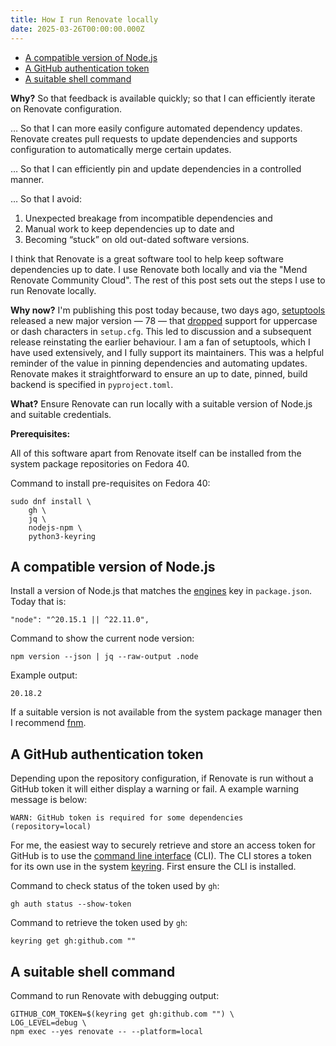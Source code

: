 ```yaml
---
title: How I run Renovate locally
date: 2025-03-26T00:00:00.000Z
---
```


<!-- toc -->

- [A compatible version of Node.js](#a-compatible-version-of-nodejs)
- [A GitHub authentication token](#a-github-authentication-token)
- [A suitable shell command](#a-suitable-shell-command)

<!-- tocstop -->

**Why?** So that feedback is available quickly; so that I can efficiently
iterate on Renovate configuration.

… So that I can more easily configure automated dependency updates. Renovate
creates pull requests to update dependencies and supports configuration to
automatically merge certain updates.

… So that I can efficiently pin and update dependencies in a controlled manner.

… So that I avoid:

1. Unexpected breakage from incompatible dependencies and
2. Manual work to keep dependencies up to date and
3. Becoming “stuck” on old out-dated software versions.

I think that Renovate is a great software tool to help keep software
dependencies up to date. I use Renovate both locally and via the "Mend Renovate
Community Cloud". The rest of this post sets out the steps I use to run Renovate
locally.

**Why now?** I'm publishing this post today because, two days ago, [setuptools]
released a new major version — 78 — that [dropped] support for uppercase or dash
characters in `setup.cfg`. This led to discussion and a subsequent release
reinstating the earlier behaviour. I am a fan of setuptools, which I have used
extensively, and I fully support its maintainers. This was a helpful reminder of
the value in pinning dependencies and automating updates. Renovate makes it
straightforward to ensure an up to date, pinned, build backend is specified in
`pyproject.toml`.

**What?** Ensure Renovate can run locally with a suitable version of Node.js and
suitable credentials.

[setuptools]: https://pypi.org/project/setuptools/#history
[dropped]: https://setuptools.pypa.io/en/stable/history.html#deprecations-and-removals
[Renovate]: https://github.com/renovatebot/renovate/

**Prerequisites:**

All of this software apart from Renovate itself can be installed from the system
package repositories on Fedora 40.

Command to install pre-requisites on Fedora 40:

    sudo dnf install \
        gh \
        jq \
        nodejs-npm \
        python3-keyring

## A compatible version of Node.js

Install a version of Node.js that matches the [engines] key in `package.json`.
Today that is:

    "node": "^20.15.1 || ^22.11.0",

[engines]: https://github.com/renovatebot/renovate/blob/main/package.json#L139

Command to show the current node version:

    npm version --json | jq --raw-output .node

Example output:

    20.18.2

If a suitable version is not available from the system package manager then I
recommend [fnm](https://github.com/Schniz/fnm).

## A GitHub authentication token

Depending upon the repository configuration, if Renovate is run without a GitHub
token it will either display a warning or fail. A example warning message is
below:

    WARN: GitHub token is required for some dependencies (repository=local)

For me, the easiest way to securely retrieve and store an access token for
GitHub is to use the [command line interface] (CLI). The CLI stores a token for
its own use in the system [keyring]. First ensure the CLI is installed.

[keyring]: https://github.com/jaraco/keyring
[command line interface]: https://cli.github.com/

Command to check status of the token used by `gh`:

    gh auth status --show-token

Command to retrieve the token used by `gh`:

    keyring get gh:github.com ""

[specified]: https://github.com/renovatebot/renovate/blob/main/package.json#L138

## A suitable shell command

Command to run Renovate with debugging output:

    GITHUB_COM_TOKEN=$(keyring get gh:github.com "") \
    LOG_LEVEL=debug \
    npm exec --yes renovate -- --platform=local

<!--
Copyright 2025 Keith Maxwell
SPDX-License-Identifier: CC-BY-SA-4.0
-->
<!-- vim: set filetype=markdown.markdown-toc : -->
